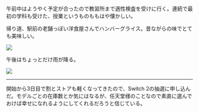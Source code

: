 午前中はようやく予定が合ったので教習所まで適性検査を受けに行く。連続で最初の学科も受けた、授業というものももはや懐かしい。

帰り道、駅前の老舗っぽい洋食屋さんでハンバーグライス。昔ながらの味でとても美味しい。

![](https://photos.apkas.net/medium/202504/20250406-AC200057.webp)

午後はちょっとだけ雨が降る。

![](https://photos.apkas.net/medium/202504/20250406-AC200060.webp)

---

開始から3日目で割とストアも軽くなってきたので、Switch 2の抽選に申し込んだ。モデルごとの在庫数とか気にはなるが、任天堂様のことなので素直に選んでおけば幸せになれるようにしてくれるだろうと信じている。
